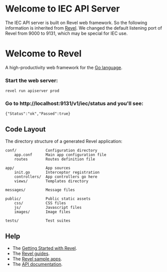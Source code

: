 # Welcome to IEC API Server

The IEC API server is built on Revel web framework. So the following information is
inherited from [Revel](https://github.com/revel/revel).
We changed the default listening port of Revel from 9000 to 9131, which may be special
for IEC use.

# Welcome to Revel

A high-productivity web framework for the [Go language](http://www.golang.org/).


### Start the web server:

    revel run apiserver prod

### Go to http://localhost:9131/v1/iec/status and you'll see:

    {"Status":"ok","Passed":true}

## Code Layout

The directory structure of a generated Revel application:

    conf/             Configuration directory
        app.conf      Main app configuration file
        routes        Routes definition file

    app/              App sources
        init.go       Interceptor registration
        controllers/  App controllers go here
        views/        Templates directory

    messages/         Message files

    public/           Public static assets
        css/          CSS files
        js/           Javascript files
        images/       Image files

    tests/            Test suites


## Help

* The [Getting Started with Revel](http://revel.github.io/tutorial/gettingstarted.html).
* The [Revel guides](http://revel.github.io/manual/index.html).
* The [Revel sample apps](http://revel.github.io/examples/index.html).
* The [API documentation](https://godoc.org/github.com/revel/revel).

